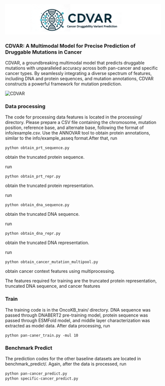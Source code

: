 ![logo](logo.png)
### CDVAR: A Multimodal Model for Precise Prediction of Druggable Mutations in Cancer

CDVAR, a groundbreaking multimodal model that predicts druggable mutations with unparalleled accuracy across both pan-cancer and specific cancer types. By seamlessly integrating a diverse spectrum of features, including DNA and protein sequences, and mutation annotations, CDVAR constructs a powerful framework for mutation prediction. 

![CDVAR](CDVAR.png)

### Data processing

The code for processing data features is located in the processing/ directory. Please prepare a CSV file containing the chromosome, mutation position, reference base, and alternate base, following the format of info/example.csv. Use the ANNOVAR tool to obtain protein annotations, similar to the info/example_asseq format.After that, run 
```
python obtain_prt_sequence.py
```
obtain the truncated protein sequence.

run
```
python obtain_prt_repr.py
```
obtain the truncated protein representation.

run 
```
python obtain_dna_sequence.py
```
obtain the truncated DNA sequence.

run
```
python obtain_dna_repr.py
```
obtain the truncated DNA representation.

run
```
python obtain_cancer_mutation_multipool.py
```
obtain cancer context features using multiprocessing.

The features required for training are the truncated protein representation, truncated DNA sequence, and cancer features

### Train

The training code is in the OncoKB_train/ directory. DNA sequence was passed through DNABERT2 pre-training model, protein sequence was passed through ESMFold model, and middle layer characterization was extracted as model data. After data processing, run

```
python pan-caner_train.py -mul 10
```

### Benchmark Predict

The prediction codes for the other baseline datasets are located in benchmark_predict/. Again, after the data is processed, run

```
python pan-cancer_predict.py
python specific-cancer_predict.py
```



